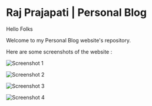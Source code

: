 # Raj Prajapati | Personal Blog

Hello Folks

Welcome to my Personal Blog website's repository.

Here are some screenshots of the website :

![Screenshot 1](https://github.com/rajr11/rajr11.github.io/assets/screenshots/1.png?raw=true)

![Screenshot 2](https://github.com/rajr11/rajr11.github.io/assets/screenshots/2.png?raw=true)

![Screenshot 3](https://github.com/rajr11/rajr11.github.io/assets/screenshots/3.png?raw=true)

![Screenshot 4](https://github.com/rajr11/rajr11.github.io/assets/screenshots/4.png?raw=true)
